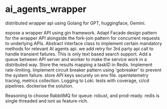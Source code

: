 # ai_agents_wrapper
distributed wrapper api using Golang for GPT, huggingface, Gemini.


expose a wrapper API using gin framework.
Adapt Facade design pattern for the wrapper API alongside the fork-join pattern for concurrent requests to underlying APIs.
Abstract interface class to implement certain mandatory methods for relevant AI agents api.
we add retry for 3rd party api call to handle transient failures.
This is only text based search support.
Add a queue between API server and worker to make the service work in a distributed way.
Store the results mapping a taskID in Redis.
Implement rate-limiting.
Implement circuit breaker pattern using 'gobreaker' to prevent the system failure.
store API keys securely on env file.
opentelemetry tracing, metrics collection.
Logging to Loki.
tests with coverage, ci/cd pipelines.
dockerise the solution.

Reasoning to choose RabbitMQ for queue:
robust, and prod-ready. 
redis is single threaded and isnt as feature-rich.